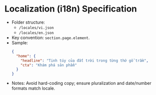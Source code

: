 # Localization (i18n) Specification

- Folder structure:
  - `/locales/vi.json`
  - `/locales/en.json`
- Key convention: `section.page.element`.
- Sample:
  ```json
  {
    "home": {
      "headline": "Tinh túy của đất trời trong từng thớ gỗ trầm",
      "cta": "Khám phá sản phẩm"
    }
  }
  ```
- Notes: Avoid hard-coding copy; ensure pluralization and date/number formats match locale.

